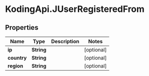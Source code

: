 # KodingApi.JUserRegisteredFrom

## Properties
Name | Type | Description | Notes
------------ | ------------- | ------------- | -------------
**ip** | **String** |  | [optional] 
**country** | **String** |  | [optional] 
**region** | **String** |  | [optional] 


